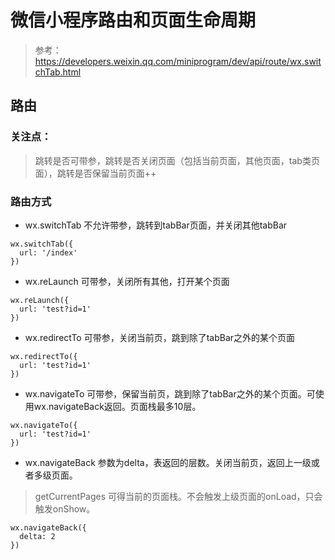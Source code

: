 # 微信小程序路由和页面生命周期
> 参考：https://developers.weixin.qq.com/miniprogram/dev/api/route/wx.switchTab.html
## 路由
### 关注点： 
> 跳转是否可带参，跳转是否关闭页面（包括当前页面，其他页面，tab类页面），跳转是否保留当前页面++


### 路由方式
- wx.switchTab
不允许带参，跳转到tabBar页面，并关闭其他tabBar
```
wx.switchTab({
  url: '/index'
})
```
- wx.reLaunch
可带参，关闭所有其他，打开某个页面
```
wx.reLaunch({
  url: 'test?id=1'
})
```
- wx.redirectTo
可带参，关闭当前页，跳到除了tabBar之外的某个页面
```
wx.redirectTo({
  url: 'test?id=1'
})
```
- wx.navigateTo
可带参，保留当前页，跳到除了tabBar之外的某个页面。可使用wx.navigateBack返回。页面栈最多10层。
```
wx.navigateTo({
  url: 'test?id=1'
})
```
- wx.navigateBack
参数为delta，表返回的层数。关闭当前页，返回上一级或者多级页面。
> getCurrentPages 可得当前的页面栈。不会触发上级页面的onLoad，只会触发onShow。
```
wx.navigateBack({
  delta: 2
})
```


